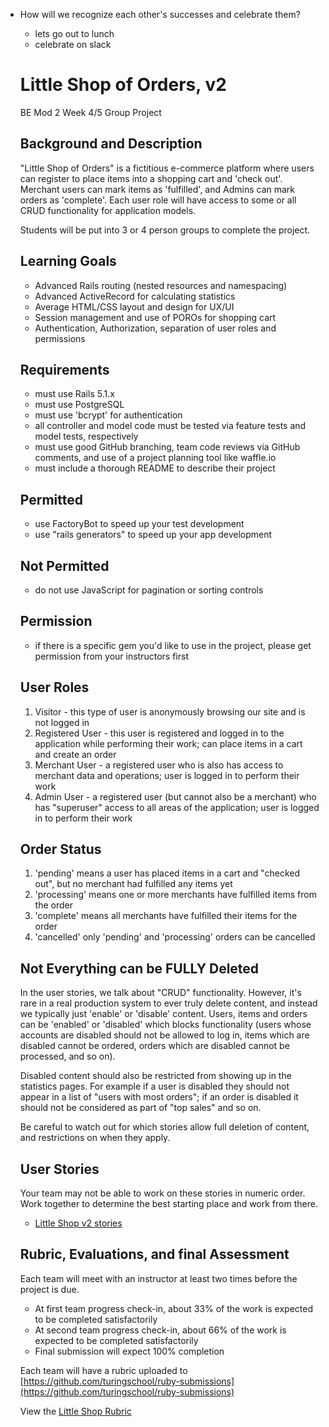 - How will we recognize each other's successes and celebrate them?
    - lets go out to lunch
    - celebrate on slack
    # Little Shop of Orders, v2
    BE Mod 2 Week 4/5 Group Project
    ## Background and Description
    "Little Shop of Orders" is a fictitious e-commerce platform where users can register to place items into a shopping cart and 'check out'. Merchant users can mark items as 'fulfilled', and Admins can mark orders as 'complete'. Each user role will have access to some or all CRUD functionality for application models.

    Students will be put into 3 or 4 person groups to complete the project.

    ## Learning Goals
    - Advanced Rails routing (nested resources and namespacing)
    - Advanced ActiveRecord for calculating statistics
    - Average HTML/CSS layout and design for UX/UI
    - Session management and use of POROs for shopping cart
    - Authentication, Authorization, separation of user roles and permissions

    ## Requirements
    - must use Rails 5.1.x
    - must use PostgreSQL
    - must use 'bcrypt' for authentication
    - all controller and model code must be tested via feature tests and model tests, respectively
    - must use good GitHub branching, team code reviews via GitHub comments, and use of a project planning tool like waffle.io
    - must include a thorough README to describe their project

    ## Permitted
    - use FactoryBot to speed up your test development
    - use "rails generators" to speed up your app development

    ## Not Permitted
    - do not use JavaScript for pagination or sorting controls

    ## Permission
    - if there is a specific gem you'd like to use in the project, please get permission from your instructors first

    ## User Roles
    1. Visitor - this type of user is anonymously browsing our site and is not logged in
    2. Registered User - this user is registered and logged in to the application while performing their work; can place items in a cart and create an order
    3. Merchant User - a registered user who is also has access to merchant data and operations; user is logged in to perform their work
    4. Admin User - a registered user (but cannot also be a merchant) who has "superuser" access to all areas of the application; user is logged in to perform their work

    ## Order Status
    1. 'pending' means a user has placed items in a cart and "checked out", but no merchant had fulfilled any items yet
    2. 'processing' means one or more merchants have fulfilled items from the order
    3. 'complete' means all merchants have fulfilled their items for the order
    4. 'cancelled' only 'pending' and 'processing' orders can be cancelled

    ## Not Everything can be FULLY Deleted
    In the user stories, we talk about "CRUD" functionality. However, it's rare in a real production system to ever truly delete content, and instead we typically just 'enable' or 'disable' content. Users, items and orders can be 'enabled' or 'disabled' which blocks functionality (users whose accounts are disabled should not be allowed to log in, items which are disabled cannot be ordered, orders which are disabled cannot be processed, and so on).

    Disabled content should also be restricted from showing up in the statistics pages. For example if a user is disabled they should not appear in a list of "users with most orders"; if an order is disabled it should not be considered as part of "top sales" and so on.

    Be careful to watch out for which stories allow full deletion of content, and restrictions on when they apply.

    ## User Stories

    Your team may not be able to work on these stories in numeric order. Work together to determine the best starting place and work from there.

    - [Little Shop v2 stories](stories.md)


    ## Rubric, Evaluations, and final Assessment

    Each team will meet with an instructor at least two times before the project is due.

    - At first team progress check-in, about 33% of the work is expected to be completed satisfactorily
    - At second team progress check-in, about 66% of the work is expected to be completed satisfactorily
    - Final submission will expect 100% completion

    Each team will have a rubric uploaded to [https://github.com/turingschool/ruby-submissions](https://github.com/turingschool/ruby-submissions)


    View the [Little Shop Rubric](LittleShopRubric.pdf)
